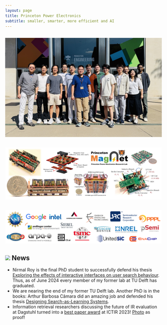 ```yaml
---
layout: page
title: Princeton Power Electronics
subtitle: smaller, smarter, more efficient and AI
---
```


## <img src="/assets/img/group/group2025.jpg" width="800px">

## <img src="/assets/img/gallery/gallery.jpg" width="800px">

## <img src="/assets/img/sponsors/sponsors.jpg" width="800px">

## <img src="/assets/img/icon/news.png" height="50px"> News
- Nirmal Roy is the final PhD student to successfully defend his thesis [Exploring the effects of interactive interfaces on user search behaviour](https://research.tudelft.nl/en/publications/exploring-the-effects-of-interactive-interfaces-on-user-search-be). Thus, as of June 2024 every member of my former lab at TU Delft has graduated. 
- We are nearing the end of my former TU Delft lab. Another PhD is in the books: Arthur Barbosa Câmara did an amazing job and defended his thesis [Designing Search-as-Learning Systems](https://doi.org/10.4233/uuid:0fe3a6bb-1bc1-40e2-86b0-ec3d3aef9c77).
- Information retrieval researchers discussing the future of IR evaluation at Dagstuhl turned into a [best paper award](https://arxiv.org/abs/2304.09161) at ICTIR 2023! [Photo](https://twitter.com/CharlotteHase/status/1683290714145447936) as proof!
